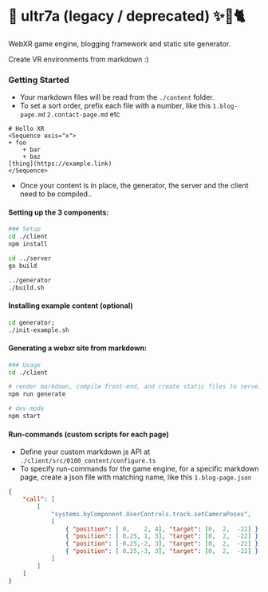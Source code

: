 # 🌠 ultr7a (legacy / deprecated) ✨🍪🐈
WebXR game engine, blogging framework and static site generator.

Create VR environments from markdown :)

### Getting Started
+ Your markdown files will be read from the `./content` folder.
+ To set a sort order, prefix each file with a number, like this `1.blog-page.md` `2.contact-page.md` etc
```
# Hello XR
<Sequence axis="x">
+ foo
    + bar
    + baz
[thing](https://example.link)
</Sequence>
```
+ Once your content is in place, the generator, the server and the client need to be compiled.. 

#### Setting up the 3 components:
```bash
### Setup
cd ./client
npm install

cd ../server
go build

../generator
./build.sh
```

#### Installing example content (optional)
```bash
cd generator;
./init-example.sh
```
#### Generating a webxr site from markdown:
```bash
### Usage
cd ./client

# render markdown, compile front-end, and create static files to serve:
npm run generate

# dev mode
npm start
```

#### Run-commands (custom scripts for each page)
+ Define your custom markdown js API at `./client/src/0100_content/configure.ts`
+ To specify run-commands for the game engine, for a specific markdown page, create a json file with matching name, like this `1.blog-page.json`
```json
{
    "call": [
        [
            "systems.byComponent.UserControls.track.setCameraPoses",
            [
                { "position": [ 0,    2, 4], "target": [0,  2,  -22] },
                { "position": [ 0.25, 1, 3], "target": [0,  2,  -22] },
                { "position": [-0.25,-2, 3], "target": [0,  2,  -22] },
                { "position": [ 0.25,-3, 3], "target": [0,  2,  -22] }
            ]
        ]
    ]
}
```
